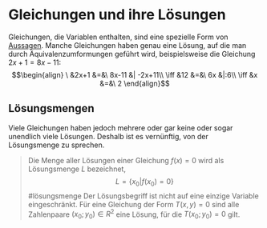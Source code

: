 # Gleichungen und ihre Lösungen

Gleichungen, die Variablen enthalten, sind eine spezielle Form von [Aussagen](Aussagen.md). Manche Gleichungen haben genau eine Lösung, auf die man durch Äquivalenzumformungen geführt wird, beispielsweise die Gleichung $2x + 1= 8x-11$:
$$\begin{align}
\ &2x+1 &=&\ 8x-11 &| -2x+11\\
\iff &12 &=&\ 6x &|:6\\
\iff &x &=&\ 2
\end{align}$$
## Lösungsmengen
Viele Gleichungen haben jedoch mehrere oder gar keine oder sogar unendlich viele Lösungen. Deshalb ist es vernünftig, von der Lösungsmenge zu sprechen.
> Die Menge aller Lösungen einer Gleichung $f(x) = 0$ wird als Lösungsmenge $L$ bezeichnet, $$L = \{x_0 | f(x_0) = 0\}$$
>#lösungsmenge
>Der Lösungsbegriff ist nicht auf eine einzige Variable eingeschränkt. Für eine Gleichung der Form $T(x,y) = 0$ sind alle Zahlenpaare $(x_0; y_0) \in R^2$ eine Lösung, für die $T(x_0; y_0) = 0$ gilt.